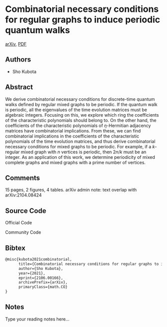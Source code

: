
# Combinatorial necessary conditions for regular graphs to induce periodic quantum walks

[arXiv](https://arxiv.org/abs/2106.0166), [PDF](https://arxiv.org/pdf/2106.0166.pdf)

## Authors

- Sho Kubota

## Abstract

We derive combinatorial necessary conditions for discrete-time quantum walks defined by regular mixed graphs to be periodic. If the quantum walk is periodic, all the eigenvalues of the time evolution matrices must be algebraic integers. Focusing on this, we explore which ring the coefficients of the characteristic polynomials should belong to. On the other hand, the coefficients of the characteristic polynomials of $\eta$-Hermitian adjacency matrices have combinatorial implications. From these, we can find combinatorial implications in the coefficients of the characteristic polynomials of the time evolution matrices, and thus derive combinatorial necessary conditions for mixed graphs to be periodic. For example, if a $k$-regular mixed graph with $n$ vertices is periodic, then $2n/k$ must be an integer. As an application of this work, we determine periodicity of mixed complete graphs and mixed graphs with a prime number of vertices.

## Comments

15 pages, 2 figures, 4 tables. arXiv admin note: text overlap with arXiv:2104.08424

## Source Code

Official Code



Community Code



## Bibtex

```tex
@misc{kubota2021combinatorial,
      title={Combinatorial necessary conditions for regular graphs to induce periodic quantum walks}, 
      author={Sho Kubota},
      year={2021},
      eprint={2106.00166},
      archivePrefix={arXiv},
      primaryClass={math.CO}
}
```

## Notes

Type your reading notes here...

